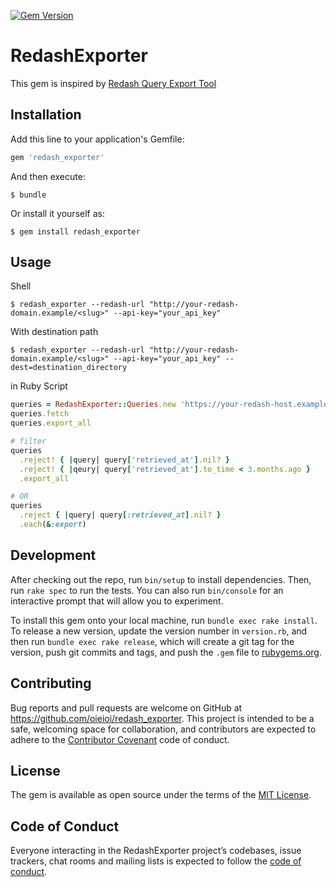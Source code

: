 [![Gem Version](https://badge.fury.io/rb/redash_exporter.svg)](https://badge.fury.io/rb/redash_exporter)

# RedashExporter

This gem is inspired by [Redash Query Export Tool](https://gist.github.com/arikfr/598590356c4da18be976)

## Installation

Add this line to your application's Gemfile:

```ruby
gem 'redash_exporter'
```

And then execute:

    $ bundle

Or install it yourself as:

    $ gem install redash_exporter

## Usage

Shell

    $ redash_exporter --redash-url "http://your-redash-domain.example/<slug>" --api-key="your_api_key"

With destination path

    $ redash_exporter --redash-url "http://your-redash-domain.example/<slug>" --api-key="your_api_key" --dest=destination_directory

in Ruby Script

```ruby
queries = RedashExporter::Queries.new 'https://your-redash-host.example/your_path', 'your_api_key', 'export_path'
queries.fetch
queries.export_all

# filter
queries
  .reject! { |query| query['retrieved_at'].nil? }
  .reject! { |qeury| query['retrieved_at'].to_time < 3.months.ago }
  .export_all

# OR
queries
  .reject { |query| query[:retrieved_at].nil? }
  .each(&:export)
```


## Development

After checking out the repo, run `bin/setup` to install dependencies. Then, run `rake spec` to run the tests. You can also run `bin/console` for an interactive prompt that will allow you to experiment.

To install this gem onto your local machine, run `bundle exec rake install`. To release a new version, update the version number in `version.rb`, and then run `bundle exec rake release`, which will create a git tag for the version, push git commits and tags, and push the `.gem` file to [rubygems.org](https://rubygems.org).

## Contributing

Bug reports and pull requests are welcome on GitHub at https://github.com/oieioi/redash_exporter. This project is intended to be a safe, welcoming space for collaboration, and contributors are expected to adhere to the [Contributor Covenant](http://contributor-covenant.org) code of conduct.

## License

The gem is available as open source under the terms of the [MIT License](https://opensource.org/licenses/MIT).

## Code of Conduct

Everyone interacting in the RedashExporter project’s codebases, issue trackers, chat rooms and mailing lists is expected to follow the [code of conduct](https://github.com/oieioi/redash_exporter/blob/master/CODE_OF_CONDUCT.md).

